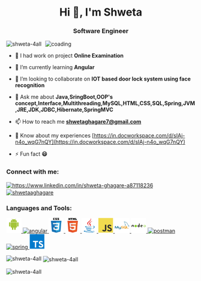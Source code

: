 <h1 align="center">Hi 👋, I'm Shweta</h1>
<h3 align="center">Software Engineer</h3>

<img align="right" alt="coading" width="400" src="https://www.shutterstock.com/image-vector/young-woman-writes-code-on-260nw-1731157933.jpg">

<p align="left"> <img src="https://komarev.com/ghpvc/?username=shweta-4all&label=Profile%20views&color=0e75b6&style=flat" alt="shweta-4all" /> </p>

- 🔭 I had work on project **Online Examination**

- 🌱 I’m currently learning **Angular**

- 👯 I’m looking to collaborate on **IOT based door lock system using face recognition**

- 💬 Ask me about **Java,SringBoot,OOP's concept,Interface,Multithreading,MySQL,HTML,CSS,SQL,Spring,JVM,JRE,JDK,JDBC,Hibernate,SpringMVC**

- 📫 How to reach me **shwetaghagare7@gmail.com**

- 📄 Know about my experiences [https://in.docworkspace.com/d/sIAj-n4o_wqG7nQY](https://in.docworkspace.com/d/sIAj-n4o_wqG7nQY)

- ⚡ Fun fact **😃**

<h3 align="left">Connect with me:</h3>
<p align="left">
<a href="https://linkedin.com/in/https://www.linkedin.com/in/shweta-ghagare-a87118236" target="blank"><img align="center" src="https://raw.githubusercontent.com/rahuldkjain/github-profile-readme-generator/master/src/images/icons/Social/linked-in-alt.svg" alt="https://www.linkedin.com/in/shweta-ghagare-a87118236" height="30" width="40" /></a>
<a href="https://instagram.com/shwetaaghagare" target="blank"><img align="center" src="https://raw.githubusercontent.com/rahuldkjain/github-profile-readme-generator/master/src/images/icons/Social/instagram.svg" alt="shwetaaghagare" height="30" width="40" /></a>
</p>

<h3 align="left">Languages and Tools:</h3>
<p align="left"> <a href="https://developer.android.com" target="_blank" rel="noreferrer"> <img src="https://raw.githubusercontent.com/devicons/devicon/master/icons/android/android-original-wordmark.svg" alt="android" width="40" height="40"/> </a> <a href="https://angular.io" target="_blank" rel="noreferrer"> <img src="https://angular.io/assets/images/logos/angular/angular.svg" alt="angular" width="40" height="40"/> </a> <a href="https://www.w3schools.com/css/" target="_blank" rel="noreferrer"> <img src="https://raw.githubusercontent.com/devicons/devicon/master/icons/css3/css3-original-wordmark.svg" alt="css3" width="40" height="40"/> </a> <a href="https://www.w3.org/html/" target="_blank" rel="noreferrer"> <img src="https://raw.githubusercontent.com/devicons/devicon/master/icons/html5/html5-original-wordmark.svg" alt="html5" width="40" height="40"/> </a> <a href="https://www.java.com" target="_blank" rel="noreferrer"> <img src="https://raw.githubusercontent.com/devicons/devicon/master/icons/java/java-original.svg" alt="java" width="40" height="40"/> </a> <a href="https://developer.mozilla.org/en-US/docs/Web/JavaScript" target="_blank" rel="noreferrer"> <img src="https://raw.githubusercontent.com/devicons/devicon/master/icons/javascript/javascript-original.svg" alt="javascript" width="40" height="40"/> </a> <a href="https://www.mysql.com/" target="_blank" rel="noreferrer"> <img src="https://raw.githubusercontent.com/devicons/devicon/master/icons/mysql/mysql-original-wordmark.svg" alt="mysql" width="40" height="40"/> </a> <a href="https://nodejs.org" target="_blank" rel="noreferrer"> <img src="https://raw.githubusercontent.com/devicons/devicon/master/icons/nodejs/nodejs-original-wordmark.svg" alt="nodejs" width="40" height="40"/> </a> <a href="https://postman.com" target="_blank" rel="noreferrer"> <img src="https://www.vectorlogo.zone/logos/getpostman/getpostman-icon.svg" alt="postman" width="40" height="40"/> </a> <a href="https://spring.io/" target="_blank" rel="noreferrer"> <img src="https://www.vectorlogo.zone/logos/springio/springio-icon.svg" alt="spring" width="40" height="40"/> </a> <a href="https://www.typescriptlang.org/" target="_blank" rel="noreferrer"> <img src="https://raw.githubusercontent.com/devicons/devicon/master/icons/typescript/typescript-original.svg" alt="typescript" width="40" height="40"/> </a> </p>

<p><img align="left" src="https://github-readme-stats.vercel.app/api/top-langs?username=shweta-4all&show_icons=true&locale=en&layout=compact" alt="shweta-4all" /></p>

<p>&nbsp;<img align="center" src="https://github-readme-stats.vercel.app/api?username=shweta-4all&show_icons=true&locale=en" alt="shweta-4all" /></p>

<p><img align="center" src="https://github-readme-streak-stats.herokuapp.com/?user=shweta-4all&" alt="shweta-4all" /></p>
